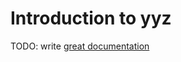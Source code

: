 # Introduction to yyz

TODO: write [great documentation](http://jacobian.org/writing/great-documentation/what-to-write/)
